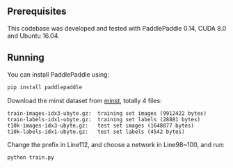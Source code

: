 ## Prerequisites
This codebase was developed and tested with PaddlePaddle 0.14, CUDA 8.0 and Ubuntu 16.04.

## Running
You can install PaddlePaddle using:
```bash
pip install paddlepaddle
```
Download the minst dataset from [minst](http://yann.lecun.com/exdb/mnist/), totally 4 files:
```
train-images-idx3-ubyte.gz:  training set images (9912422 bytes) 
train-labels-idx1-ubyte.gz:  training set labels (28881 bytes) 
t10k-images-idx3-ubyte.gz:   test set images (1648877 bytes) 
t10k-labels-idx1-ubyte.gz:   test set labels (4542 bytes)
```
Change the prefix in Line112, and choose a network in Line98~100, and run:
```bash
python train.py
```
